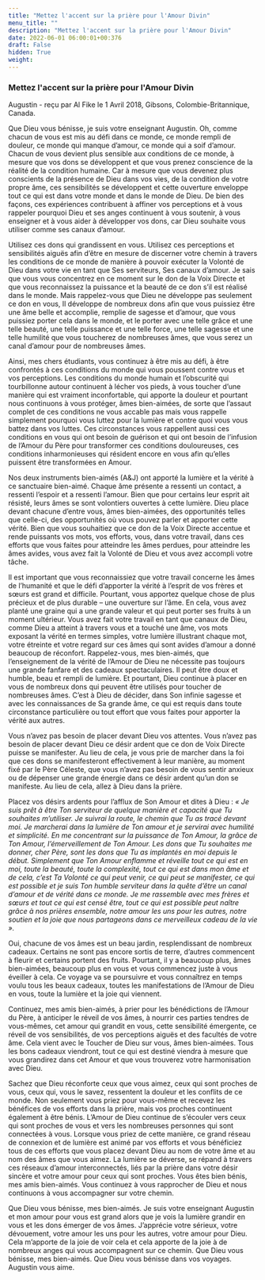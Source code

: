 ```yaml
---
title: "Mettez l'accent sur la prière pour l'Amour Divin"
menu_title: ""
description: "Mettez l'accent sur la prière pour l'Amour Divin"
date: 2022-06-01 06:00:01+00:376
draft: False
hidden: True
weight:
---
```

### Mettez l'accent sur la prière pour l'Amour Divin

Augustin - reçu par Al Fike le 1 Avril 2018, Gibsons, Colombie-Britannique, Canada.

Que Dieu vous bénisse, je suis votre enseignant Augustin. Oh, comme chacun de vous est mis au défi dans ce monde, ce monde rempli de douleur, ce monde qui manque d’amour, ce monde qui a soif d’amour. Chacun de vous devient plus sensible aux conditions de ce monde, à mesure que vos dons se développent et que vous prenez conscience de la réalité de la condition humaine. Car à mesure que vous devenez plus conscients de la présence de Dieu dans vos vies, de la condition de votre propre âme, ces sensibilités se développent et cette ouverture enveloppe tout ce qui est dans votre monde et dans le monde de Dieu. De bien des façons, ces expériences contribuent à affiner vos perceptions et à vous rappeler pourquoi Dieu et ses anges continuent à vous soutenir, à vous enseigner et à vous aider à développer vos dons, car Dieu souhaite vous utiliser comme ses canaux d’amour.

Utilisez ces dons qui grandissent en vous. Utilisez ces perceptions et sensibilités aiguës afin d’être en mesure de discerner votre chemin à travers les conditions de ce monde de manière à pouvoir exécuter la Volonté de Dieu dans votre vie en tant que Ses serviteurs, Ses canaux d’amour. Je sais que vous vous concentrez en ce moment sur le don de la Voix Directe et que vous reconnaissez la puissance et la beauté de ce don s’il est réalisé dans le monde. Mais rappelez-vous que Dieu ne développe pas seulement ce don en vous, Il développe de nombreux dons afin que vous puissiez être une âme belle et accomplie, remplie de sagesse et d’amour, que vous puissiez porter cela dans le monde, et le porter avec une telle grâce et une telle beauté, une telle puissance et une telle force, une telle sagesse et une telle humilité que vous toucherez de nombreuses âmes, que vous serez un canal d’amour pour de nombreuses âmes.

Ainsi, mes chers étudiants, vous continuez à être mis au défi, à être confrontés à ces conditions du monde qui vous poussent contre vous et vos perceptions. Les conditions du monde humain et l’obscurité qui tourbillonne autour continuent à lécher vos pieds, à vous toucher d’une manière qui est vraiment inconfortable, qui apporte la douleur et pourtant nous continuons à vous protéger, âmes bien-aimées, de sorte que l’assaut complet de ces conditions ne vous accable pas mais vous rappelle simplement pourquoi vous luttez pour la lumière et contre quoi vous vous battez dans vos luttes. Ces circonstances vous rappellent aussi ces conditions en vous qui ont besoin de guérison et qui ont besoin de l’infusion de l’Amour du Père pour transformer ces conditions douloureuses, ces conditions inharmonieuses qui résident encore en vous afin qu’elles puissent être transformées en Amour.

Nos deux instruments bien-aimés (A&J) ont apporté la lumière et la vérité à ce sanctuaire bien-aimé. Chaque âme présente a ressenti un contact, a ressenti l’espoir et a ressenti l’amour. Bien que pour certains leur esprit ait résisté, leurs âmes se sont volontiers ouvertes à cette lumière. Dieu place devant chacune d’entre vous, âmes bien-aimées, des opportunités telles que celle-ci, des opportunités où vous pouvez parler et apporter cette vérité. Bien que vous souhaitiez que ce don de la Voix Directe accentue et rende puissants vos mots, vos efforts, vous, dans votre travail, dans ces efforts que vous faites pour atteindre les âmes perdues, pour atteindre les âmes avides, vous avez fait la Volonté de Dieu et vous avez accompli votre tâche.

Il est important que vous reconnaissiez que votre travail concerne les âmes de l’humanité et que le défi d’apporter la vérité à l’esprit de vos frères et sœurs est grand et difficile. Pourtant, vous apportez quelque chose de plus précieux et de plus durable – une ouverture sur l’âme. En cela, vous avez planté une graine qui a une grande valeur et qui peut porter ses fruits à un moment ultérieur. Vous avez fait votre travail en tant que canaux de Dieu, comme Dieu a atteint à travers vous et a touché une âme, vos mots exposant la vérité en termes simples, votre lumière illustrant chaque mot, votre étreinte et votre regard sur ces âmes qui sont avides d’amour a donné beaucoup de réconfort. Rappelez-vous, mes bien-aimés, que l’enseignement de la vérité de l’Amour de Dieu ne nécessite pas toujours une grande fanfare et des cadeaux spectaculaires. Il peut être doux et humble, beau et rempli de lumière. Et pourtant, Dieu continue à placer en vous de nombreux dons qui peuvent être utilisés pour toucher de nombreuses âmes. C’est à Dieu de décider, dans Son infinie sagesse et avec les connaissances de Sa grande âme, ce qui est requis dans toute circonstance particulière ou tout effort que vous faites pour apporter la vérité aux autres.

Vous n’avez pas besoin de placer devant Dieu vos attentes. Vous n’avez pas besoin de placer devant Dieu ce désir ardent que ce don de Voix Directe puisse se manifester. Au lieu de cela, je vous prie de marcher dans la foi que ces dons se manifesteront effectivement à leur manière, au moment fixé par le Père Céleste, que vous n’avez pas besoin de vous sentir anxieux ou de dépenser une grande énergie dans ce désir ardent qu’un don se manifeste. Au lieu de cela, allez à Dieu dans la prière.

Placez vos désirs ardents pour l’afflux de Son Amour et dites à Dieu : *« Je suis prêt à être Ton serviteur de quelque manière et capacité que Tu souhaites m’utiliser. Je suivrai la route, le chemin que Tu as tracé devant moi. Je marcherai dans la lumière de Ton amour et je servirai avec humilité et simplicité. En me concentrant sur la puissance de Ton Amour, la grâce de Ton Amour, l’émerveillement de Ton Amour. Les dons que Tu souhaites me donner, cher Père, sont les dons que Tu as implantés en moi depuis le début. Simplement que Ton Amour enflamme et réveille tout ce qui est en moi, toute la beauté, toute la complexité, tout ce qui est dans mon âme et de cela, c’est Ta Volonté ce qui peut venir, ce qui peut se manifester, ce qui est possible et je suis Ton humble serviteur dans la quête d’être un canal d’amour et de vérité dans ce monde. Je me rassemble avec mes frères et sœurs et tout ce qui est censé être, tout ce qui est possible peut naître grâce à nos prières ensemble, notre amour les uns pour les autres, notre soutien et la joie que nous partageons dans ce merveilleux cadeau de la vie ».*

Oui, chacune de vos âmes est un beau jardin, resplendissant de nombreux cadeaux. Certains ne sont pas encore sortis de terre, d’autres commencent à fleurir et certains portent des fruits. Pourtant, il y a beaucoup plus, âmes bien-aimées, beaucoup plus en vous et vous commencez juste à vous éveiller à cela. Ce voyage va se poursuivre et vous connaîtrez en temps voulu tous les beaux cadeaux, toutes les manifestations de l’Amour de Dieu en vous, toute la lumière et la joie qui viennent.

Continuez, mes amis bien-aimés, à prier pour les bénédictions de l’Amour du Père, à anticiper le réveil de vos âmes, à nourrir ces parties tendres de vous-mêmes, cet amour qui grandit en vous, cette sensibilité émergente, ce réveil de vos sensibilités, de vos perceptions aiguës et des facultés de votre âme. Cela vient avec le Toucher de Dieu sur vous, âmes bien-aimées. Tous les bons cadeaux viendront, tout ce qui est destiné viendra à mesure que vous grandirez dans cet Amour et que vous trouverez votre harmonisation avec Dieu.

Sachez que Dieu réconforte ceux que vous aimez, ceux qui sont proches de vous, ceux qui, vous le savez, ressentent la douleur et les conflits de ce monde. Non seulement vous priez pour vous-même et recevez les bénéfices de vos efforts dans la prière, mais vos proches continuent également à être bénis. L’Amour de Dieu continue de s’écouler vers ceux qui sont proches de vous et vers les nombreuses personnes qui sont connectées à vous. Lorsque vous priez de cette manière, ce grand réseau de connexion et de lumière est animé par vos efforts et vous bénéficiez tous de ces efforts que vous placez devant Dieu au nom de votre âme et au nom des âmes que vous aimez. La lumière se déverse, se répand à travers ces réseaux d’amour interconnectés, liés par la prière dans votre désir sincère et votre amour pour ceux qui sont proches. Vous êtes bien bénis, mes amis bien-aimés. Vous continuez à vous rapprocher de Dieu et nous continuons à vous accompagner sur votre chemin.

Que Dieu vous bénisse, mes bien-aimés. Je suis votre enseignant Augustin et mon amour pour vous est grand alors que je vois la lumière grandir en vous et les dons émerger de vos âmes. J’apprécie votre sérieux, votre dévouement, votre amour les uns pour les autres, votre amour pour Dieu. Cela m’apporte de la joie de voir cela et cela apporte de la joie à de nombreux anges qui vous accompagnent sur ce chemin. Que Dieu vous bénisse, mes bien-aimés. Que Dieu vous bénisse dans vos voyages. Augustin vous aime.
